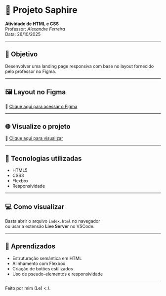 # 🏡 Projeto Saphire

**Atividade de HTML e CSS**  
Professor: *Alexandre Ferreira*   
Data: 26/10/2025

---

## 🎯 Objetivo
Desenvolver uma landing page responsiva com base no layout fornecido pelo professor no Figma.

---

## 🖼️ Layout no Figma
🔗 [Clique aqui para acessar o Figma](https://www.figma.com/design/XnauxgqkLLygA3NCcI7K3s/Untitled?node-id=0-1&p=f&t=tbeQR1bzBd1GGsj2-0)

---

## 🌐 Visualize o projeto
🔗 [Clique aqui para visualizar](https://lleolel.github.io/saphire-projeto/)  

---

## 🧱 Tecnologias utilizadas
- HTML5  
- CSS3  
- Flexbox  
- Responsividade  

---

## 💻 Como visualizar
Basta abrir o arquivo `index.html` no navegador  
ou usar a extensão **Live Server** no VSCode.

---

## 🧠 Aprendizados
- Estruturação semântica em HTML  
- Alinhamento com Flexbox  
- Criação de botões estilizados  
- Uso de pseudo-elementos e responsividade

---

Feito por mim (Le) <:).
